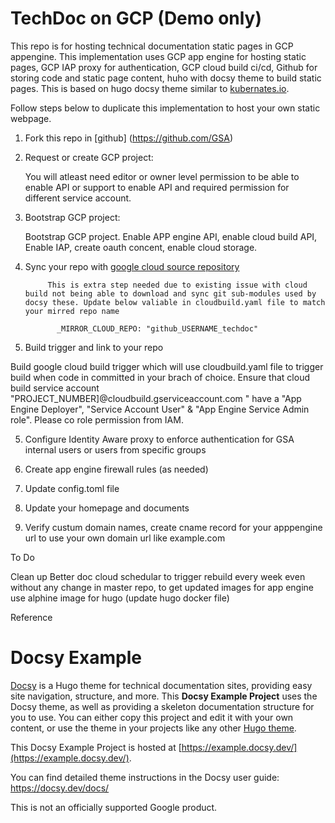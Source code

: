 
# TechDoc on GCP (Demo only)

This repo is for hosting technical documentation static pages in GCP appengine. This implementation uses GCP app engine for hosting static pages, GCP IAP proxy for authentication, GCP cloud build ci/cd, Github for storing code and static page content, huho with docsy theme to build static pages. This is based on hugo docsy theme similar to [kubernates.io](https://kubernetes.io/).

Follow steps below to duplicate this implementation to host your own static webpage. 

1. Fork this repo in [github] (https://github.com/GSA)
2. Request or create GCP project:

     You will atleast need editor or owner level permission to be able to enable API or support to enable API and required permission for different service account. 

2. Bootstrap GCP project:

     Bootstrap GCP project. Enable APP engine API, enable cloud build API, Enable IAP, create oauth concent, enable cloud storage. 

3. Sync your repo with [google cloud source repository](https://source.cloud.google.com/)

            This is extra step needed due to existing issue with cloud build not being able to download and sync git sub-modules used by docsy these. Update below valiable in cloudbuild.yaml file to match your mirred repo name

              _MIRROR_CLOUD_REPO: "github_USERNAME_techdoc"

4. Build trigger and link to your repo

Build google cloud build trigger which will use cloudbuild.yaml file to trigger build when code in committed in your brach of choice. Ensure that cloud build service account "PROJECT_NUMBER]@cloudbuild.gserviceaccount.com " have a "App Engine Deployer",  "Service Account User" &  "App Engine Service Admin role". Please co role permission from IAM. 

5. Configure Identity Aware proxy to enforce authentication for GSA internal users or users from specific groups

6. Create app engine firewall rules (as needed)

7. Update config.toml file

8. Update your homepage and documents

9. Verify custum domain names, create cname record for your apppengine url to use your own domain url like example.com


To Do

Clean up
Better doc
cloud schedular to trigger rebuild every week even without any change in master repo, to get updated images for app engine
use alphine image for hugo (update hugo docker file)






Reference 

# Docsy Example

[Docsy](https://github.com/google/docsy) is a Hugo theme for technical documentation sites, providing easy site navigation, structure, and more. This **Docsy Example Project** uses the Docsy theme, as well as providing a skeleton documentation structure for you to use. You can either copy this project and edit it with your own content, or use the theme in your projects like any other [Hugo theme](https://gohugo.io/themes/installing-and-using-themes/).

This Docsy Example Project is hosted at [https://example.docsy.dev/](https://example.docsy.dev/).

You can find detailed theme instructions in the Docsy user guide: https://docsy.dev/docs/

This is not an officially supported Google product. 